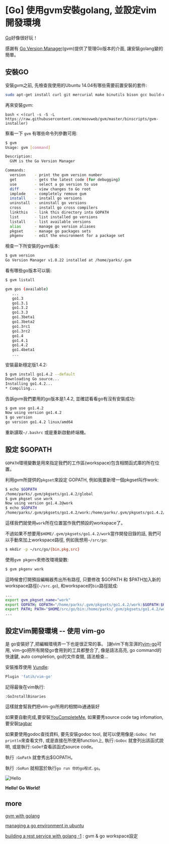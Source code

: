# [Go] 使用gvm安裝golang, 並設定vim開發環境

[Go](https://golang.org/)好像很好玩！

感謝有 [Go Version Manager](https://github.com/moovweb/gvm)(gvm)提供了管理Go版本的介面, 讓安裝golang變的簡單。

## 安裝GO

安裝gvm之前, 先檢查我使用的Ubuntu 14.04有哪些需要前置安裝的套件: 

``` bash 
sudo apt-get install curl git mercurial make binutils bison gcc build-essential
```

再來安裝gvm:

```
bash < <(curl -s -S -L https://raw.githubusercontent.com/moovweb/gvm/master/binscripts/gvm-installer)
```

察看一下 `gvm` 有哪些命令列參數可用: 

``` bash
$ gvm
Usage: gvm [command]

Description:
  GVM is the Go Version Manager

Commands:
  version    - print the gvm version number
  get        - gets the latest code (for debugging)
  use        - select a go version to use
  diff       - view changes to Go root
  implode    - completely remove gvm
  install    - install go versions
  uninstall  - uninstall go versions
  cross      - install go cross compilers
  linkthis   - link this directory into GOPATH
  list       - list installed go versions
  listall    - list available versions
  alias      - manage go version aliases
  pkgset     - manage go packages sets
  pkgenv     - edit the environment for a package set
```

檢查一下所安裝的gvm版本:

``` bash
$ gvm version
Go Version Manager v1.0.22 installed at /home/parks/.gvm
```

看有哪些go版本可以裝: 

``` bash
$ gvm listall

gvm gos (available)
   ...
   go1.3
   go1.3.1
   go1.3.2
   go1.3.3
   go1.3beta1
   go1.3beta2
   go1.3rc1
   go1.3rc2
   go1.4
   go1.4.1
   go1.4.2
   go1.4beta1
   ...
```

安裝最新穩定版1.4.2: 

``` bash
$ gvm install go1.4.2 --default
Downloading Go source...
Installing go1.4.2...
* Compiling...
```

告訴gvm我們要用的go版本是1.4.2, 並確認看看go有沒有安裝成功:

``` bash 
$ gvm use go1.4.2
Now using version go1.4.2
$ go version
go version go1.4.2 linux/amd64
```

重新讀取`~/.bashrc` 或是重新啟動終端機。

## 設定 $GOPATH

`GOPATH`環境變數是用來指定我們的工作區(workspace)包含相關函式庫的所在位置。

利用gvm所提供的`pkgset`來設定 GOPATH, 例如我要新增一個pkgset叫作work: 

``` bash
$ echo $GOPATH
/home/parks/.gvm/pkgsets/go1.4.2/global
$ gvm pkgset use work
Now using version go1.4.2@work
$ echo $GOPATH
/home/parks/.gvm/pkgsets/go1.4.2/work:/home/parks/.gvm/pkgsets/go1.4.2/global
```

這樣我們就使用`work`所在位置當作我們預設的workspace了。

不過如果不想要用`$HOME/.gvm/pkgsets/go1.4.2/work`當作開發目錄的話, 我們可以手動來加上workspace路徑, 例如我想用`~/src/go`: 

``` bash
$ mkdir -p ~/src/go/{bin,pkg,src}
```

使用`gvm pkgenv`來修改環境變數: 

``` bash
$ gvm pkgenv work
```

這時候會打開預設編輯器秀出所有路徑, 只要修改 $GOPATH 和 $PATH加入新的workspace路徑(`~/src.go`), 和workspace的`bin`路徑就成: 

``` bash
...
export gvm_pkgset_name="work"
export GOPATH; GOPATH="/home/parks/.gvm/pkgsets/go1.4.2/work:$GOPATH:$HOME/src/go"
export PATH; PATH="$HOME/src/go/bin:/home/parks/.gvm/pkgsets/go1.4.2/work/bin:$PATH"
...
```

## 設定Vim開發環境 -- 使用 vim-go
是
go安裝好了,把編輯環境弄一下也是很正常的事。 ]謝vim下有澎湃的[vim-go](https://github.com/fatih/vim-go)可用, vim-go把所有開發go會用到的工具都整合了, 像是語法高亮, go command的快速鍵, auto completion, go的文件查閱, 語法檢查... 

安裝推荐使用 [Vundle](https://github.com/gmarik/vundle): 

``` bash
Plugin 'fatih/vim-go'
```

記得最後在vim執行: 

```
:GoInstallBinaries
```

這樣就會幫我們把vim-go所用的相關lib通通裝好

如果要自動完成,要安裝[YouCompleteMe](https://github.com/Valloric/YouCompleteMe), 如果要秀source code tag infomation, 要安裝[tagbar](https://github.com/majutsushi/tagbar)

如果要使用godoc查找資料, 要先安裝godoc tool, 就可以使用像是`:GoDoc fmt println`來查看文件, 
或是直接在所使用function上, 執行`:GoDoc` 就會列出該函式說明, 或是執行`:GoDef`查看該函式source code。

執行 `:GoPath` 就會秀出$GOPATH。

執行 `:GoRun` 就相當於執行`go run 你的go程式.go`。

![Hello](http://i.imgur.com/T2FL1Lr.jpg) 

**Hello! Go World!**

## more

[gvm with golang](http://www.ascent.io/blog/2014/03/11/gvm-with-golang/)

[managing a go environment in ubuntu](https://larry-price.com/blog/2015/01/18/managing-a-go-environment-in-ubuntu)

[building a rest service with golang -1](http://stevenwhite.com/building-a-rest-service-with-golang-1/) : gvm & go workspace設定

